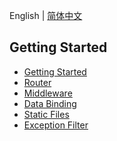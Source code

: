 English | [简体中文](./zh_CN/table_of_contents.md)

## Getting Started

- [Getting Started](./getting_started.md)
- [Router](./router.md)
- [Middleware](./middleware.md)
- [Data Binding](./data_binding.md)
- [Static Files](./static_files.md)
- [Exception Filter](./exception_filter.md)
  <!-- - [Testing](./testing.md)

## Techniques

- [Authentication](./authentication.md)
- [Database](./database.md)
- [Validation](./router/validation.md)
- [Logger](./logger.md) -->
